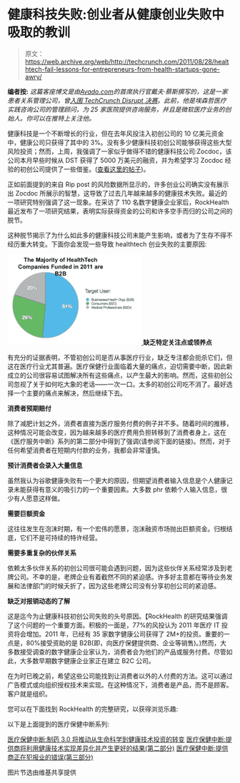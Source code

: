 # 健康科技失败:创业者从健康创业失败中吸取的教训

> 原文：<https://web.archive.org/web/http://techcrunch.com/2011/08/28/healthtech-fail-lessons-for-entrepreneurs-from-health-startups-gone-awry/>

**编者按:** *这篇客座博文是由[Avado.com](https://web.archive.org/web/20230209191516/https://avado.com/)的首席执行官戴夫·蔡斯撰写的，这是一家患者关系管理公司，曾[入围 TechCrunch Disrupt 决赛](https://web.archive.org/web/20230209191516/https://techcrunch.com/2011/05/24/avado-is-the-mint-for-your-personal-health-records/)。此前，他是埃森哲医疗实践咨询公司的管理顾问，为 25 家医院提供咨询服务，并且是微软医疗业务的创始人。你可以在推特上关注他。*

健康科技是一个不断增长的行业，但在去年风投注入初创公司的 10 亿美元资金中，健康公司只获得了其中的 3%。没有多少健康科技初创公司能够获得这些大型风险投资；然而，上周，我强调了一家似乎做得不错的健康科技公司:Zocdoc，该公司本月早些时候从 DST 获得了 5000 万美元的融资，并为希望学习 Zocdoc 经验的初创公司提供了一些借鉴。([查看这里的帖子](https://web.archive.org/web/20230209191516/https://techcrunch.com/2011/08/05/lessons-healthtech-startups-can-take-from-zocdoc/))。

正如前面提到的来自 Rip post 的风险数据所显示的，许多创业公司确实没有展示出 Zocdoc 所展示的智慧，这导致了过去几年越来越多的健康技术失败。最近的一项研究特别强调了这一现象。在采访了 110 名数字健康企业家后，RockHealth 最近发布了一项研究结果，表明实际获得资金的公司和许多空手而归的公司之间的脱节。

这种脱节揭示了为什么如此多的健康科技公司未能产生影响，或者为了生存不得不经历重大转变。下面你会发现一些导致 healthtech 创业失败的主要原因:

[![](img/e83aa360659d8c050a9ef3d2e535aa24.png "2011 Funded HealthTech Companies") ](https://web.archive.org/web/20230209191516/https://techcrunch.com/wp-content/uploads/2011/08/2011-funded-healthtech-companies.jpg) **缺乏特定关注点或领养点**

有充分的证据表明，不管初创公司是否从事医疗行业，缺乏专注都会扼杀它们，但这在医疗行业尤其普遍。医疗保健行业面临着大量的痛点，迫切需要中断，因此新成立的公司很容易试图解决所有这些痛点，以产生最大的影响。然而，这些初创公司忽视了关于如何吃大象的老话——一次一口。太多的初创公司吃不消了。最好选择一个主要的痛点来解决，然后继续下去。

**消费者预期赔付**

除了减肥计划之外，消费者直接为医疗服务付费的例子并不多。随着时间的推移，这种情况可能会改变，因为越来越多的医疗费用负担转移到了消费者身上，这在《医疗服务中断》系列的第二部分中得到了强调(请参阅下面的链接)。然而，对于任何希望消费者在短期内付款的业务，我都会非常谨慎。

**预计消费者会录入大量信息**

虽然我认为谷歌健康失败有一个更大的原因，但期望消费者输入信息是个人健康记录未能获得有意义的吸引力的一个重要因素。大多数 phr 依赖个人输入信息，很少有人愿意这样做。

**需要巨额资金**

这往往发生在泡沫时期，有一个宏伟的愿景，泡沫融资市场抛出巨额资金。归根结底，它们不是可持续的特许经营。

**需要多重复杂的伙伴关系**

依赖太多伙伴关系的初创公司很可能会遇到问题，因为这些伙伴关系经常涉及到老牌公司。不幸的是，老牌企业有着截然不同的紧迫感。许多好主意都在等待业务发展和法律部门的时候夭折了，因为这些老牌公司没有分享初创公司的紧迫感。

**缺乏对报销动态的了解**

这是迄今为止健康科技初创公司失败的头号原因。【RockHealth 的研究结果强调了这个问题的一个重要方面。积极的一面是，77%的风投认为 2011 年医疗 IT 投资将会增加。2011 年，已经有 35 家数字健康公司获得了 2M+的投资。重要的一点是，80%接受资助的是 B2B(即，向医疗保健提供商、企业等销售)。)然而，大多数接受调查的数字健康企业家认为，消费者会为他们的产品或服务付费。尽管如此，大多数早期数字健康企业家正在建立 B2C 公司。

在为时已晚之前，希望这些公司能找到让消费者以外的人付费的方法。这可以通过广告模式或向组织授权技术来实现。在这种情况下，消费者是产品，而不是顾客。客户就是组织。

您可以在下面找到 RockHealth 的完整研究，以获得浏览乐趣:

以下是上面提到的医疗保健中断系列:

[医疗保健中断:制药 3.0 将推动从生命科学到健康技术投资的转变](https://web.archive.org/web/20230209191516/https://techcrunch.com/2011/07/23/healthcare-disruption-pharma-3-0-will-drive-shift-from-life-science-to-healthtech-investing-part-i-of-iii/)
[医疗保健中断:提供商将利用健康技术实现差异化并产生更好的结果(第二部分)](https://web.archive.org/web/20230209191516/https://techcrunch.com/2011/07/25/healthcare-disruption-providers-will-use-healthtech-to-differentiate-and-produce-better-outcomes-part-ii/)
[医疗保健中断:提供商正在犯报业的错误(第三部分)](https://web.archive.org/web/20230209191516/https://techcrunch.com/2011/07/31/healthcare-disruption-healthcare-providers-repeating-newspaper-industry-mistakes-part-iii/)

图片节选由维基共享提供